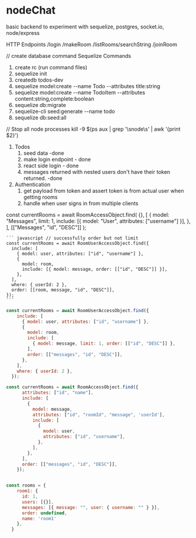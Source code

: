 # nodeChat
basic backend to experiment with sequelize, postgres, socket.io, node/express


HTTP Endpoints
/login
/makeRoom
/listRooms/searchString
/joinRoom


// create database command
Sequelize Commands
1. create rc (run command files)
2. sequelize init
3. createdb todos-dev
4. sequelize model:create --name Todo --attributes title:string
5. sequelize model:create --name TodoItem --attributes content:string,complete:boolean
6. sequelize db:migrate
7. sequelize-cli seed:generate --name todo
8. sequelize db:seed:all


// Stop all node processes
kill -9 $(ps aux | grep '\snode\s' | awk '{print $2}')

1. Todos
   1. seed data -done
   2. make login endpoint - done
   3. react side login - done
   5. messages returned with nested users don't have their token returned. -done
2. Authentication
   1. get payload from token and assert token is from actual user when getting rooms
   2. handle when user signs in from multiple clients

const currentRooms = await RoomAccessObject.find(
      {},
      [
        {
          model: "Messages",
          limit: 1,
          include: [{ model: "User", attributes: ["username"] }],
        },
      ],
      [["Messages", "id", "DESC"]]
    );

    ``` javascript // successfully order but not limit
    const currentRooms = await RoomUserAccessObject.find({
      include: [
        { model: user, attributes: ["id", "username"] },
        {
          model: room,
          include: [{ model: message, order: [["id", "DESC"]] }],
        },
      ],
      where: { userId: 2 },
      order: [[room, message, "id", "DESC"]],
    });
    ```

``` js // successfully limit nested, but not order
const currentRooms = await RoomUserAccessObject.find({
    include: [
      { model: user, attributes: ["id", "username"] },
      {
        model: room,
        include: [
          { model: message, limit: 1, order: [["id", "DESC"]] },
        ],
        order: [["messages", "id", "DESC"]],
      },
    ],
    where: { userId: 2 },
  });
```

``` js  // order but not limit
const currentRooms = await RoomAccessObject.find({
      attributes: ["id", "name"],
      include: [
        {
          model: message,
          attributes: ["id", "roomId", "message", 'userId'],
          include: [
            {
              model: user,
              attributes: ["id", "username"],
            },
          ],
        },
      ],
      order: [["messages", "id", "DESC"]],
    });
```

``` js // limit but not order

```

``` js
const rooms = {
    room1: {
      id: 1,
      users: [{}],
      messages: [{ message: "", user: { username: "" } }],
      order: undefined,
      name: 'room1'
    },
  }
```